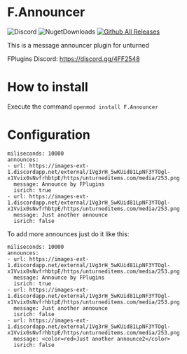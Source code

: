 # F.Announcer
![Discord](https://img.shields.io/discord/742861338233274418?label=Discord&logo=Discord) ![NugetDownloads](https://img.shields.io/nuget/dt/F.Announcer?label=Nuget%20Downloads) [![Github All Releases](https://img.shields.io/github/downloads/01-Feli/F.Announcer/total?label=Github%20Downloads)]()

This is a message announcer plugin for unturned

FPlugins Discord: https://discord.gg/4FF2548

# How to install 

Execute the command ``openmod install F.Announcer``

# Configuration
```
miliseconds: 10000
announces:
- url: https://images-ext-1.discordapp.net/external/1Vg3rH_5wKUid81LpNF3YTOgl-x1Vvix0sNvfrhbtpE/https/unturneditems.com/media/253.png
  message: Announce by FPlugins
  isrich: true
- url: https://images-ext-1.discordapp.net/external/1Vg3rH_5wKUid81LpNF3YTOgl-x1Vvix0sNvfrhbtpE/https/unturneditems.com/media/253.png
  message: Just another announce
  isrich: false
```

To add more announces just do it like this:

```
miliseconds: 10000
announces:
- url: https://images-ext-1.discordapp.net/external/1Vg3rH_5wKUid81LpNF3YTOgl-x1Vvix0sNvfrhbtpE/https/unturneditems.com/media/253.png
  message: Announce by FPlugins
  isrich: true
- url: https://images-ext-1.discordapp.net/external/1Vg3rH_5wKUid81LpNF3YTOgl-x1Vvix0sNvfrhbtpE/https/unturneditems.com/media/253.png
  message: Just another announce
  isrich: false
- url: https://images-ext-1.discordapp.net/external/1Vg3rH_5wKUid81LpNF3YTOgl-x1Vvix0sNvfrhbtpE/https/unturneditems.com/media/253.png
  message: <color=red>Just another announce2</color>
  isrich: false
```
